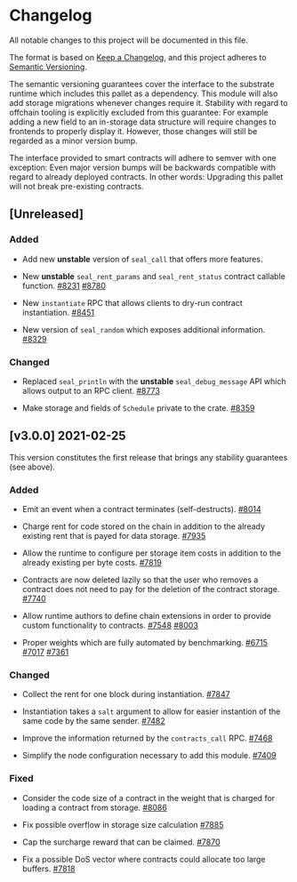 # Changelog

All notable changes to this project will be documented in this file.

The format is based on [Keep a Changelog](https://keepachangelog.com/en/1.0.0/),
and this project adheres to [Semantic Versioning](https://semver.org/spec/v2.0.0.html).

The semantic versioning guarantees cover the interface to the substrate runtime which
includes this pallet as a dependency. This module will also add storage migrations whenever
changes require it. Stability with regard to offchain tooling is explicitly excluded from
this guarantee: For example adding a new field to an in-storage data structure will require
changes to frontends to properly display it. However, those changes will still be regarded
as a minor version bump.

The interface provided to smart contracts will adhere to semver with one exception: Even
major version bumps will be backwards compatible with regard to already deployed contracts.
In other words: Upgrading this pallet will not break pre-existing contracts.

## [Unreleased]

### Added

- Add new **unstable** version of `seal_call` that offers more features.

- New **unstable** `seal_rent_params` and `seal_rent_status` contract callable function.
[#8231](https://github.com/paritytech/substrate/pull/8231)
[#8780](https://github.com/paritytech/substrate/pull/8780)

- New `instantiate` RPC that allows clients to dry-run contract instantiation.
[#8451](https://github.com/paritytech/substrate/pull/8451)

- New version of `seal_random` which exposes additional information.
[#8329](https://github.com/paritytech/substrate/pull/8329)

### Changed

- Replaced `seal_println` with the **unstable** `seal_debug_message` API which allows
output to an RPC client.
[#8773](https://github.com/paritytech/substrate/pull/8773)

- Make storage and fields of `Schedule` private to the crate.
[#8359](https://github.com/paritytech/substrate/pull/8359)

## [v3.0.0] 2021-02-25

This version constitutes the first release that brings any stability guarantees (see above).

### Added

- Emit an event when a contract terminates (self-destructs).
[#8014](https://github.com/paritytech/substrate/pull/8014)

- Charge rent for code stored on the chain in addition to the already existing
rent that is payed for data storage.
[#7935](https://github.com/paritytech/substrate/pull/7935)

- Allow the runtime to configure per storage item costs in addition
to the already existing per byte costs.
[#7819](https://github.com/paritytech/substrate/pull/7819)

- Contracts are now deleted lazily so that the user who removes a contract
does not need to pay for the deletion of the contract storage.
[#7740](https://github.com/paritytech/substrate/pull/7740)

- Allow runtime authors to define chain extensions in order to provide custom
functionality to contracts.
[#7548](https://github.com/paritytech/substrate/pull/7548)
[#8003](https://github.com/paritytech/substrate/pull/8003)

- Proper weights which are fully automated by benchmarking.
[#6715](https://github.com/paritytech/substrate/pull/6715)
[#7017](https://github.com/paritytech/substrate/pull/7017)
[#7361](https://github.com/paritytech/substrate/pull/7361)

### Changed

- Collect the rent for one block during instantiation.
[#7847](https://github.com/paritytech/substrate/pull/7847)

- Instantiation takes a `salt` argument to allow for easier instantion of the
same code by the same sender.
[#7482](https://github.com/paritytech/substrate/pull/7482)

- Improve the information returned by the `contracts_call` RPC.
[#7468](https://github.com/paritytech/substrate/pull/7468)

- Simplify the node configuration necessary to add this module.
[#7409](https://github.com/paritytech/substrate/pull/7409)

### Fixed

- Consider the code size of a contract in the weight that is charged for
loading a contract from storage.
[#8086](https://github.com/paritytech/substrate/pull/8086)

- Fix possible overflow in storage size calculation
[#7885](https://github.com/paritytech/substrate/pull/7885)

- Cap the surcharge reward that can be claimed.
[#7870](https://github.com/paritytech/substrate/pull/7870)

- Fix a possible DoS vector where contracts could allocate too large buffers.
[#7818](https://github.com/paritytech/substrate/pull/7818)
